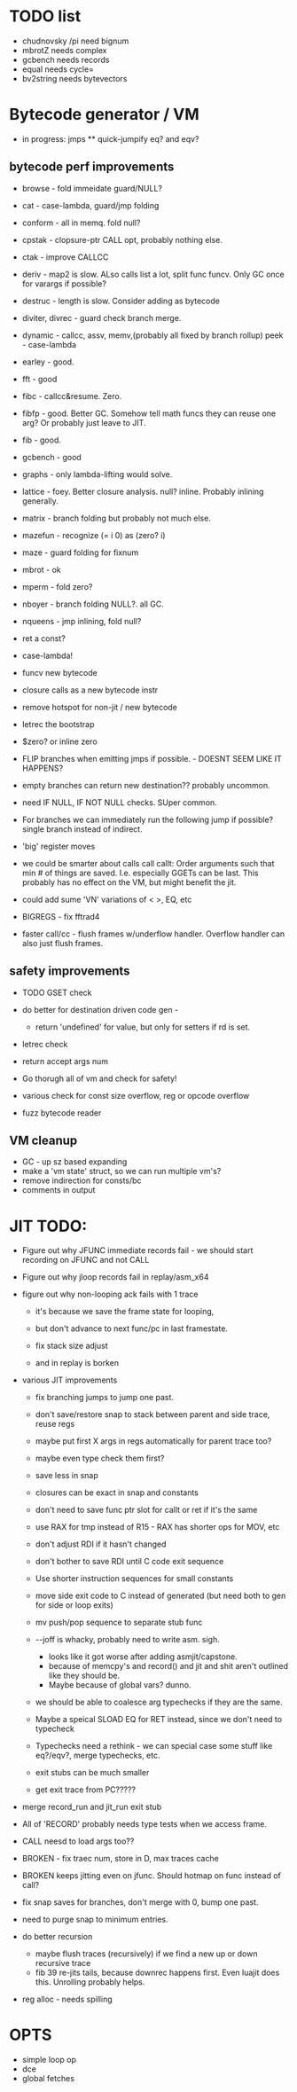 # TODO list

* chudnovsky /pi need bignum
* mbrotZ needs complex
* gcbench needs records
* equal needs cycle=
* bv2string needs bytevectors

# Bytecode generator / VM

* in progress: jmps
** quick-jumpify eq? and eqv?

## bytecode perf improvements 

* browse - fold immeidate guard/NULL? 
* cat - case-lambda, guard/jmp folding
* conform - all in memq.  fold null?
* cpstak - clopsure-ptr CALL opt, probably nothing else.
* ctak - improve CALLCC 
* deriv - map2 is slow. ALso calls list a lot, split func funcv.  Only GC once for varargs if possible?
* destruc - length is slow.  Consider adding as bytecode
* diviter, divrec - guard check branch merge.
* dynamic - callcc, assv, memv,(probably all fixed by branch rollup) peek - case-lambda
* earley - good. 
* fft - good
* fibc - callcc&resume.  Zero.
* fibfp - good.  Better GC.  Somehow tell math funcs they can reuse one arg?  Or probably just leave to JIT.
* fib - good.
* gcbench - good
* graphs - only lambda-lifting would solve.
* lattice - foey.  Better closure analysis. null? inline. Probably inlining generally.
* matrix - branch folding but probably not much else.
* mazefun - recognize (= i 0) as (zero? i)
* maze - guard folding for fixnum
* mbrot - ok
* mperm - fold zero?
* nboyer - branch folding NULL?.  all GC. 
* nqueens - jmp inlining, fold null?

* ret a const?
* case-lambda!
* funcv new bytecode
* closure calls as a new bytecode instr
* remove hotspot for non-jit / new bytecode
* letrec the bootstrap
* $zero? or inline zero
* FLIP branches when emitting jmps if possible. - DOESNT SEEM LIKE IT HAPPENS?
* empty branches can return new destination?? probably uncommon.
* need IF NULL, IF NOT NULL checks.  SUper common.
* For branches we can immediately run the following jump if possible?  single branch instead of indirect.
* 'big' register moves
* we could be smarter about calls call callt: Order arguments such that min # of things are saved.  I.e. especially GGETs can be last.
 This probably has no effect on the VM, but might benefit the jit.
* could add sume 'VN' variations of < >, EQ, etc
* BIGREGS - fix fftrad4
* faster call/cc - flush frames w/underflow handler.  Overflow handler can also just flush frames.

## safety improvements
* TODO GSET check
* do better for destination driven code gen - 
   * return 'undefined' for value, but only for setters if rd is set.
* letrec check
* return accept args num 

* Go thorugh all of vm and check for safety!
* various check for const size overflow, reg or opcode overflow
* fuzz bytecode reader

## VM cleanup
* GC - up sz based expanding
* make a 'vm state' struct, so we can run multiple vm's?
* remove indirection for consts/bc
* comments in output

# JIT TODO:
* Figure out why JFUNC immediate records fail - we should start recording on JFUNC and not CALL
* Figure out why jloop records fail in replay/asm_x64
* figure out why non-looping ack fails with 1 trace
    * it's because we save the frame state for looping, 
	* but don't advance to next func/pc in last framestate.

  * fix stack size adjust  
  * and in replay is borken
  
* various JIT improvements
  * fix branching jumps to jump one past.
  * don't save/restore snap to stack between parent and side trace, reuse regs
  * maybe put first X args in regs automatically for parent trace too?
  * maybe even type check them first?
  * save less in snap
  * closures can be exact in snap and constants
  * don't need to save func ptr slot for callt or ret if it's the same
  * use RAX for tmp instead of R15 - RAX has shorter ops for MOV, etc
  * don't adjust RDI if it hasn't changed
  * don't bother to save RDI until C code exit sequence
  * Use shorter instruction sequences for small constants
  * move side exit code to C instead of generated (but need both to gen for side or loop exits)
  * mv push/pop sequence to separate stub func
  * --joff is whacky, probably need to write asm.  sigh.
     * looks like it got worse after adding asmjit/capstone.
	 * because of memcpy's and record() and jit and shit aren't outlined like they should be.
	 * Maybe because of global vars? dunno.
  * we should be able to coalesce arg typechecks if they are the same.
  * Maybe a speical SLOAD EQ for RET instead, since we don't need to typecheck
  * Typechecks need a rethink - we can special case some stuff like eq?/eqv?, merge typechecks, etc.
  
  * exit stubs can be much smaller
  * get exit trace from PC?????

* merge record_run and jit_run exit stub
* All of 'RECORD' probably needs type tests when we access frame.

* CALL neesd to load args too??

* BROKEN - fix traec num, store in D, max traces cache
* BROKEN keeps jitting even on jfunc.  Should hotmap on func instead of call?
* fix snap saves for branches, don't merge with 0, bump one past.

* need to purge snap to minimum entries.

* do better recursion 
  * maybe flush traces (recursively) if we find a new up or down recursive trace
  * fib 39 re-jits tails, because downrec happens first.  Even luajit does this.  Unrolling probably helps.

* reg alloc - needs spilling

# OPTS

* simple loop op
* dce
* global fetches


